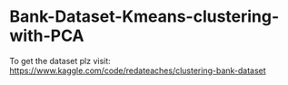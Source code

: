 # Bank-Dataset-Kmeans-clustering-with-PCA
To get the dataset plz visit:
https://www.kaggle.com/code/redateaches/clustering-bank-dataset
